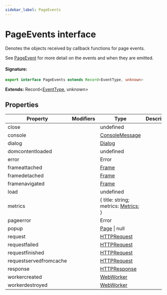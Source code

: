 ```yaml
---
sidebar_label: PageEvents
---
```


# PageEvents interface

Denotes the objects received by callback functions for page events.

See [PageEvent](./puppeteer.pageevent.md) for more detail on the events and when they are emitted.

#### Signature:

```typescript
export interface PageEvents extends Record<EventType, unknown>
```

**Extends:** Record&lt;[EventType](./puppeteer.eventtype.md), unknown&gt;

## Properties

| Property               | Modifiers | Type                                                                     | Description | Default |
| ---------------------- | --------- | ------------------------------------------------------------------------ | ----------- | ------- |
| close                  |           | undefined                                                                |             |         |
| console                |           | [ConsoleMessage](./puppeteer.consolemessage.md)                          |             |         |
| dialog                 |           | [Dialog](./puppeteer.dialog.md)                                          |             |         |
| domcontentloaded       |           | undefined                                                                |             |         |
| error                  |           | Error                                                                    |             |         |
| frameattached          |           | [Frame](./puppeteer.frame.md)                                            |             |         |
| framedetached          |           | [Frame](./puppeteer.frame.md)                                            |             |         |
| framenavigated         |           | [Frame](./puppeteer.frame.md)                                            |             |         |
| load                   |           | undefined                                                                |             |         |
| metrics                |           | &#123; title: string; metrics: [Metrics](./puppeteer.metrics.md); &#125; |             |         |
| pageerror              |           | Error                                                                    |             |         |
| popup                  |           | [Page](./puppeteer.page.md) \| null                                      |             |         |
| request                |           | [HTTPRequest](./puppeteer.httprequest.md)                                |             |         |
| requestfailed          |           | [HTTPRequest](./puppeteer.httprequest.md)                                |             |         |
| requestfinished        |           | [HTTPRequest](./puppeteer.httprequest.md)                                |             |         |
| requestservedfromcache |           | [HTTPRequest](./puppeteer.httprequest.md)                                |             |         |
| response               |           | [HTTPResponse](./puppeteer.httpresponse.md)                              |             |         |
| workercreated          |           | [WebWorker](./puppeteer.webworker.md)                                    |             |         |
| workerdestroyed        |           | [WebWorker](./puppeteer.webworker.md)                                    |             |         |

